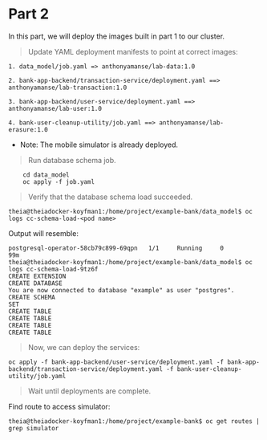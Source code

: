 # Part 2

In this part, we will deploy the images built in part 1 to our cluster.

> Update YAML deployment manifests to point at correct images:


```
1. data_model/job.yaml => anthonyamanse/lab-data:1.0

2. bank-app-backend/transaction-service/deployment.yaml ==> anthonyamanse/lab-transaction:1.0

3. bank-app-backend/user-service/deployment.yaml ==> anthonyamanse/lab-user:1.0

4. bank-user-cleanup-utility/job.yaml ==> anthonyamanse/lab-erasure:1.0
```

* Note: The mobile simulator is already deployed.

> Run database schema job.

```
    cd data_model
    oc apply -f job.yaml
```

> Verify that the database schema load succeeded.

```
theia@theiadocker-koyfman1:/home/project/example-bank/data_model$ oc logs cc-schema-load-<pod name>
```

Output will resemble:
```
postgresql-operator-58cb79c899-69qpn   1/1     Running     0          99m
theia@theiadocker-koyfman1:/home/project/example-bank/data_model$ oc logs cc-schema-load-9tz6f
CREATE EXTENSION
CREATE DATABASE
You are now connected to database "example" as user "postgres".
CREATE SCHEMA
SET
CREATE TABLE
CREATE TABLE
CREATE TABLE
CREATE TABLE
```

> Now, we can deploy the services:
```
oc apply -f bank-app-backend/user-service/deployment.yaml -f bank-app-backend/transaction-service/deployment.yaml -f bank-user-cleanup-utility/job.yaml
```

> Wait until deployments are complete.

Find route to access simulator:

```
theia@theiadocker-koyfman1:/home/project/example-bank$ oc get routes | grep simulator
```
